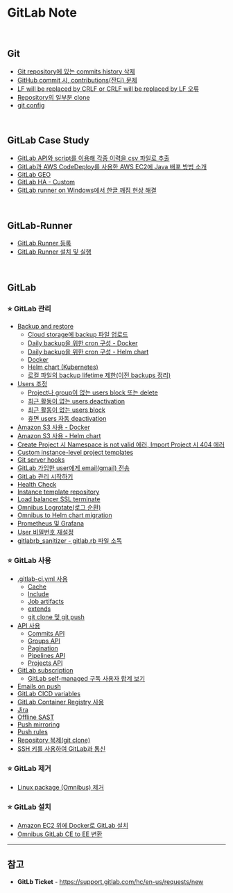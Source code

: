 # GitLab Note

<br>

## Git
- [Git repository에 있는 commits history 삭제](https://github.com/bigmtn1113/GitLab-Note/blob/master/Git/Git%20repository%EC%97%90%20%EC%9E%88%EB%8A%94%20commits%20history%20%EC%82%AD%EC%A0%9C.md)
- [GitHub commit 시, contributions(잔디) 문제](https://github.com/bigmtn1113/GitLab-Note/blob/master/Git/GitHub%20commit%20%EC%8B%9C%2C%20contributions(%EC%9E%94%EB%94%94)%20%EB%AC%B8%EC%A0%9C.md)
- [LF will be replaced by CRLF or CRLF will be replaced by LF 오류](https://github.com/bigmtn1113/GitLab-Note/blob/master/Git/LF%20will%20be%20replaced%20by%20CRLF%20or%20CRLF%20will%20be%20replaced%20by%20LF%20%EC%98%A4%EB%A5%98.md)
- [Repository의 일부분 clone](https://github.com/bigmtn1113/GitLab-Note/blob/master/Git/Repository%EC%9D%98%20%EC%9D%BC%EB%B6%80%EB%B6%84%20clone.md)
- [git config](https://github.com/bigmtn1113/GitLab-Note/blob/master/Git/git%20config.md)

<br>

## GitLab Case Study
- [GitLab API와 script를 이용해 각종 이력을 csv 파일로 추출](https://github.com/bigmtn1113/GitLab-Note/blob/master/GitLab%20Case%20Study/GitLab%20API%EC%99%80%20script%EB%A5%BC%20%EC%9D%B4%EC%9A%A9%ED%95%B4%20%EA%B0%81%EC%A2%85%20%EC%9D%B4%EB%A0%A5%EC%9D%84%20csv%20%ED%8C%8C%EC%9D%BC%EB%A1%9C%20%EC%B6%94%EC%B6%9C)
- [GitLab과 AWS CodeDeploy를 사용한 AWS EC2에 Java 배포 방법 소개](https://github.com/bigmtn1113/GitLab-Note/tree/master/GitLab%20Case%20Study/GitLab%EA%B3%BC%20AWS%20CodeDeploy%EB%A5%BC%20%EC%82%AC%EC%9A%A9%ED%95%9C%20AWS%20EC2%EC%97%90%20Java%20%EB%B0%B0%ED%8F%AC%20%EB%B0%A9%EB%B2%95%20%EC%86%8C%EA%B0%9C)
- [GitLab GEO](https://github.com/bigmtn1113/GitLab-Note/blob/master/GitLab%20Case%20Study/GitLab%20GEO.md)
- [GitLab HA - Custom](https://github.com/bigmtn1113/GitLab-Note/blob/master/GitLab%20Case%20Study/GitLab%20HA%20-%20Custom.md)
- [GitLab runner on Windows에서 한글 깨짐 현상 해결](https://github.com/bigmtn1113/GitLab-Note/blob/master/GitLab%20Case%20Study/GitLab%20runner%20on%20Windows%EC%97%90%EC%84%9C%20%ED%95%9C%EA%B8%80%20%EA%B9%A8%EC%A7%90%20%ED%98%84%EC%83%81%20%ED%95%B4%EA%B2%B0.md)

<br>

## GitLab-Runner
- [GitLab Runner 등록](https://github.com/bigmtn1113/GitLab-Note/blob/master/GitLab-Runner/GitLab%20Runner%20%EB%93%B1%EB%A1%9D.md)
- [GitLab Runner 설치 및 실행](https://github.com/bigmtn1113/GitLab-Note/blob/master/GitLab-Runner/GitLab%20Runner%20%EC%84%A4%EC%B9%98%20%EB%B0%8F%20%EC%8B%A4%ED%96%89.md)

<br>

## GitLab
### ⭐ GitLab 관리
- [Backup and restore](https://github.com/bigmtn1113/GitLab-Note/tree/master/GitLab/GitLab%20%EA%B4%80%EB%A6%AC/Backup%20and%20restore)
  - [Cloud storage에 backup 파일 업로드](https://github.com/bigmtn1113/GitLab-Note/blob/master/GitLab/GitLab%20%EA%B4%80%EB%A6%AC/Backup%20and%20restore/Cloud%20storage%EC%97%90%20backup%20%ED%8C%8C%EC%9D%BC%20%EC%97%85%EB%A1%9C%EB%93%9C.md)
  - [Daily backup을 위한 cron 구성 - Docker](https://github.com/bigmtn1113/GitLab-Note/blob/master/GitLab/GitLab%20%EA%B4%80%EB%A6%AC/Backup%20and%20restore/Daily%20backup%EC%9D%84%20%EC%9C%84%ED%95%9C%20cron%20%EA%B5%AC%EC%84%B1%20-%20Docker.md)
  - [Daily backup을 위한 cron 구성 - Helm chart](https://github.com/bigmtn1113/GitLab-Note/blob/master/GitLab/GitLab%20%EA%B4%80%EB%A6%AC/Backup%20and%20restore/Daily%20backup%EC%9D%84%20%EC%9C%84%ED%95%9C%20cron%20%EA%B5%AC%EC%84%B1%20-%20Helm%20chart.md)
  - [Docker](https://github.com/bigmtn1113/GitLab-Note/blob/master/GitLab/GitLab%20%EA%B4%80%EB%A6%AC/Backup%20and%20restore/Docker.md)
  - [Helm chart (Kubernetes)](https://github.com/bigmtn1113/GitLab-Note/blob/master/GitLab/GitLab%20%EA%B4%80%EB%A6%AC/Backup%20and%20restore/Helm%20chart%20(Kubernetes).md)
  - [로컬 파일의 backup lifetime 제한(이전 backups 정리)](https://github.com/bigmtn1113/GitLab-Note/blob/master/GitLab/GitLab%20%EA%B4%80%EB%A6%AC/Backup%20and%20restore/%EB%A1%9C%EC%BB%AC%20%ED%8C%8C%EC%9D%BC%EC%9D%98%20backup%20lifetime%20%EC%A0%9C%ED%95%9C(%EC%9D%B4%EC%A0%84%20backups%20%EC%A0%95%EB%A6%AC).md)
- [Users 조정](https://github.com/bigmtn1113/GitLab-Note/tree/master/GitLab/GitLab%20%EA%B4%80%EB%A6%AC/Users%20%EC%A1%B0%EC%A0%95)
  - [Project나 group이 없는 users block 또는 delete](https://github.com/bigmtn1113/GitLab-Note/blob/master/GitLab/GitLab%20%EA%B4%80%EB%A6%AC/Users%20%EC%A1%B0%EC%A0%95/Project%EB%82%98%20group%EC%9D%B4%20%EC%97%86%EB%8A%94%20users%20block%20%EB%98%90%EB%8A%94%20delete.md)
  - [최근 활동이 없는 users deactivation](https://github.com/bigmtn1113/GitLab-Note/blob/master/GitLab/GitLab%20%EA%B4%80%EB%A6%AC/Users%20%EC%A1%B0%EC%A0%95/%EC%B5%9C%EA%B7%BC%20%ED%99%9C%EB%8F%99%EC%9D%B4%20%EC%97%86%EB%8A%94%20users%20deactivation.md)
  - [최근 활동이 없는 users block](https://github.com/bigmtn1113/GitLab-Note/blob/master/GitLab/GitLab%20%EA%B4%80%EB%A6%AC/Users%20%EC%A1%B0%EC%A0%95/%EC%B5%9C%EA%B7%BC%20%ED%99%9C%EB%8F%99%EC%9D%B4%20%EC%97%86%EB%8A%94%20users%20block.md)
  - [휴면 users 자동 deactivation](https://github.com/bigmtn1113/GitLab-Note/blob/master/GitLab/GitLab%20%EA%B4%80%EB%A6%AC/Users%20%EC%A1%B0%EC%A0%95/%ED%9C%B4%EB%A9%B4%20users%20%EC%9E%90%EB%8F%99%20deactivation%20.md)
- [Amazon S3 사용 - Docker](https://github.com/bigmtn1113/GitLab-Note/blob/master/GitLab/GitLab%20%EA%B4%80%EB%A6%AC/Amazon%20S3%20%EC%82%AC%EC%9A%A9%20-%20Docker.md)
- [Amazon S3 사용 - Helm chart](https://github.com/bigmtn1113/GitLab-Note/blob/master/GitLab/GitLab%20%EA%B4%80%EB%A6%AC/Amazon%20S3%20%EC%82%AC%EC%9A%A9%20-%20Helm%20chart.md)
- [Create Project 시 Namespace is not valid 에러, Import Project 시 404 에러](https://github.com/bigmtn1113/GitLab-Note/blob/master/GitLab/GitLab%20%EA%B4%80%EB%A6%AC/Create%20Project%20%EC%8B%9C%20Namespace%20is%20not%20valid%20%EC%97%90%EB%9F%AC%2C%20Import%20Project%20%EC%8B%9C%20404%20%EC%97%90%EB%9F%AC.md)
- [Custom instance-level project templates](https://github.com/bigmtn1113/GitLab-Note/blob/master/GitLab/GitLab%20%EA%B4%80%EB%A6%AC/Custom%20instance-level%20project%20templates.md)
- [Git server hooks](https://github.com/bigmtn1113/GitLab-Note/blob/master/GitLab/GitLab%20%EA%B4%80%EB%A6%AC/Git%20server%20hooks.md)
- [GitLab 가입한 user에게 email(gmail) 전송](https://github.com/bigmtn1113/GitLab-Note/blob/master/GitLab/GitLab%20%EA%B4%80%EB%A6%AC/GitLab%20%EA%B0%80%EC%9E%85%ED%95%9C%20user%EC%97%90%EA%B2%8C%20email(gmail)%20%EC%A0%84%EC%86%A1.md)
- [GitLab 관리 시작하기](https://github.com/bigmtn1113/GitLab-Note/blob/master/GitLab/GitLab%20%EA%B4%80%EB%A6%AC/GitLab%20%EA%B4%80%EB%A6%AC%20%EC%8B%9C%EC%9E%91%ED%95%98%EA%B8%B0.md)
- [Health Check](https://github.com/bigmtn1113/GitLab-Note/blob/master/GitLab/GitLab%20%EA%B4%80%EB%A6%AC/Health%20Check.md)
- [Instance template repository](https://github.com/bigmtn1113/GitLab-Note/blob/master/GitLab/GitLab%20%EA%B4%80%EB%A6%AC/Instance%20template%20repository.md)
- [Load balancer SSL terminate](https://github.com/bigmtn1113/GitLab-Note/blob/master/GitLab/GitLab%20%EA%B4%80%EB%A6%AC/Load%20balancer%20SSL%20terminate.md)
- [Omnibus Logrotate(로그 순환)](https://github.com/bigmtn1113/GitLab-Note/blob/master/GitLab/GitLab%20%EA%B4%80%EB%A6%AC/Omnibus%20Logrotate(%EB%A1%9C%EA%B7%B8%20%EC%88%9C%ED%99%98).md)
- [Omnibus to Helm chart migration](https://github.com/bigmtn1113/GitLab-Note/blob/master/GitLab/GitLab%20%EA%B4%80%EB%A6%AC/Omnibus%20to%20Helm%20chart%20migration.md)
- [Prometheus 및 Grafana](https://github.com/bigmtn1113/GitLab-Note/blob/master/GitLab/GitLab%20%EA%B4%80%EB%A6%AC/Prometheus%20%EB%B0%8F%20Grafana.md)
- [User 비밀번호 재설정](https://github.com/bigmtn1113/GitLab-Note/blob/master/GitLab/GitLab%20%EA%B4%80%EB%A6%AC/User%20%EB%B9%84%EB%B0%80%EB%B2%88%ED%98%B8%20%EC%9E%AC%EC%84%A4%EC%A0%95.md)
- [gitlabrb_sanitizer - gitlab.rb 파일 소독](https://github.com/bigmtn1113/GitLab-Note/blob/master/GitLab/GitLab%20%EA%B4%80%EB%A6%AC/gitlabrb_sanitizer%20-%20gitlab.rb%20%ED%8C%8C%EC%9D%BC%20%EC%86%8C%EB%8F%85.md)

### ⭐ GitLab 사용
- [.gitlab-ci.yml 사용](https://github.com/bigmtn1113/GitLab-Note/tree/master/GitLab/GitLab%20%EC%82%AC%EC%9A%A9/.gitlab-ci.yml%20%EC%82%AC%EC%9A%A9)
  - [Cache](https://github.com/bigmtn1113/GitLab-Note/blob/master/GitLab/GitLab%20%EC%82%AC%EC%9A%A9/.gitlab-ci.yml%20%EC%82%AC%EC%9A%A9/Cache.md)
  - [Include](https://github.com/bigmtn1113/GitLab-Note/blob/master/GitLab/GitLab%20%EC%82%AC%EC%9A%A9/.gitlab-ci.yml%20%EC%82%AC%EC%9A%A9/Include.md)
  - [Job artifacts](https://github.com/bigmtn1113/GitLab-Note/blob/master/GitLab/GitLab%20%EC%82%AC%EC%9A%A9/.gitlab-ci.yml%20%EC%82%AC%EC%9A%A9/Job%20artifacts.md)
  - [extends](https://github.com/bigmtn1113/GitLab-Note/blob/master/GitLab/GitLab%20%EC%82%AC%EC%9A%A9/.gitlab-ci.yml%20%EC%82%AC%EC%9A%A9/extends.md)
  - [git clone 및 git push](https://github.com/bigmtn1113/GitLab-Note/blob/master/GitLab/GitLab%20%EC%82%AC%EC%9A%A9/.gitlab-ci.yml%20%EC%82%AC%EC%9A%A9/git%20clone%20%EB%B0%8F%20git%20push.md)
- [API 사용](https://github.com/bigmtn1113/GitLab-Note/tree/master/GitLab/GitLab%20%EC%82%AC%EC%9A%A9/API%20%EC%82%AC%EC%9A%A9)
  - [Commits API](https://github.com/bigmtn1113/GitLab-Note/blob/master/GitLab/GitLab%20%EC%82%AC%EC%9A%A9/API%20%EC%82%AC%EC%9A%A9/Commits%20API.md)
  - [Groups API](https://github.com/bigmtn1113/GitLab-Note/blob/master/GitLab/GitLab%20%EC%82%AC%EC%9A%A9/API%20%EC%82%AC%EC%9A%A9/Groups%20API.md)
  - [Pagination](https://github.com/bigmtn1113/GitLab-Note/blob/master/GitLab/GitLab%20%EC%82%AC%EC%9A%A9/API%20%EC%82%AC%EC%9A%A9/Pagination.md)
  - [Pipelines API](https://github.com/bigmtn1113/GitLab-Note/blob/master/GitLab/GitLab%20%EC%82%AC%EC%9A%A9/API%20%EC%82%AC%EC%9A%A9/Pipelines%20API.md)
  - [Projects API](https://github.com/bigmtn1113/GitLab-Note/blob/master/GitLab/GitLab%20%EC%82%AC%EC%9A%A9/API%20%EC%82%AC%EC%9A%A9/Projects%20API.md)
- [GitLab subscription](https://github.com/bigmtn1113/GitLab-Note/tree/master/GitLab/GitLab%20%EC%82%AC%EC%9A%A9/GitLab%20subscription)
  - [GitLab self-managed 구독 사용자 합계 보기](https://github.com/bigmtn1113/GitLab-Note/blob/master/GitLab/GitLab%20%EC%82%AC%EC%9A%A9/GitLab%20subscription/GitLab%20self-managed%20%EA%B5%AC%EB%8F%85%20%EC%82%AC%EC%9A%A9%EC%9E%90%20%ED%95%A9%EA%B3%84%20%EB%B3%B4%EA%B8%B0.md)
- [Emails on push](https://github.com/bigmtn1113/GitLab-Note/blob/master/GitLab/GitLab%20%EC%82%AC%EC%9A%A9/Emails%20on%20push.md)
- [GitLab CICD variables](https://github.com/bigmtn1113/GitLab-Note/blob/master/GitLab/GitLab%20%EC%82%AC%EC%9A%A9/GitLab%20CICD%20variables.md)
- [GitLab Container Registry 사용](https://github.com/bigmtn1113/GitLab-Note/blob/master/GitLab/GitLab%20%EC%82%AC%EC%9A%A9/GitLab%20Container%20Registry%20%EC%82%AC%EC%9A%A9.md)
- [Jira](https://github.com/bigmtn1113/GitLab-Note/blob/master/GitLab/GitLab%20%EC%82%AC%EC%9A%A9/Jira.md)
- [Offline SAST](https://github.com/bigmtn1113/GitLab-Note/blob/master/GitLab/GitLab%20%EC%82%AC%EC%9A%A9/Offline%20SAST.md)
- [Push mirroring](https://github.com/bigmtn1113/GitLab-Note/blob/master/GitLab/GitLab%20%EC%82%AC%EC%9A%A9/Push%20mirroring.md)
- [Push rules](https://github.com/bigmtn1113/GitLab-Note/blob/master/GitLab/GitLab%20%EC%82%AC%EC%9A%A9/Push%20rules.md)
- [Repository 복제(git clone)](https://github.com/bigmtn1113/GitLab-Note/blob/master/GitLab/GitLab%20%EC%82%AC%EC%9A%A9/Repository%20%EB%B3%B5%EC%A0%9C(git%20clone).md)
- [SSH 키를 사용하여 GitLab과 통신](https://github.com/bigmtn1113/GitLab-Note/blob/master/GitLab/GitLab%20%EC%82%AC%EC%9A%A9/SSH%20%ED%82%A4%EB%A5%BC%20%EC%82%AC%EC%9A%A9%ED%95%98%EC%97%AC%20GitLab%EA%B3%BC%20%ED%86%B5%EC%8B%A0.md)

### ⭐ GitLab 제거
- [Linux package (Omnibus) 제거](https://github.com/bigmtn1113/GitLab-Note/blob/master/GitLab/GitLab%20%EC%A0%9C%EA%B1%B0/Linux%20package%20(Omnibus)%20%EC%A0%9C%EA%B1%B0.md)

### ⭐ GitLab 설치
- [Amazon EC2 위에 Docker로 GitLab 설치](https://github.com/bigmtn1113/GitLab-Note/blob/master/GitLab/GitLab%20%EC%84%A4%EC%B9%98/Amazon%20EC2%20%EC%9C%84%EC%97%90%20Docker%EB%A1%9C%20GitLab%20%EC%84%A4%EC%B9%98.md)
- [Omnibus GitLab CE to EE 변환](https://github.com/bigmtn1113/GitLab-Note/blob/master/GitLab/GitLab%20%EC%84%A4%EC%B9%98/Omnibus%20GitLab%20CE%20to%20EE%20%EB%B3%80%ED%99%98.md)

<hr>

## 참고
- **GitLb Ticket** - https://support.gitlab.com/hc/en-us/requests/new
